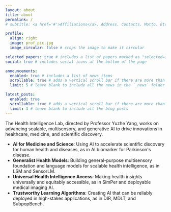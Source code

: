 ```yaml
---
layout: about
title: about
permalink: /
# subtitle: <a href='#'>Affiliations</a>. Address. Contacts. Motto. Etc.

profile:
  align: right
  image: prof_pic.jpg
  image_circular: false # crops the image to make it circular

selected_papers: true # includes a list of papers marked as "selected={true}"
social: true # includes social icons at the bottom of the page

announcements:
  enabled: true # includes a list of news items
  scrollable: true # adds a vertical scroll bar if there are more than 3 news items
  limit: 5 # leave blank to include all the news in the `_news` folder

latest_posts:
  enabled: true
  scrollable: true # adds a vertical scroll bar if there are more than 3 new posts items
  limit: 3 # leave blank to include all the blog posts
---
```


The Health Intelligence Lab, directed by Professor Yuzhe Yang, works on advancing scalable, multisensory, and generative AI to drive innovations in healthcare, medicine, and scientific discovery.

- **AI for Medicine and Science**: Using AI to accelerate scientific discovery for human health and diseases, as in AI biomarker for Parkinson's disease.  
- **Generalist Health Models**: Building general-purpose multisensory foundation and language models for scalable health intelligence, as in LSM and SensorLM.  
- **Universal Health Intelligence Access**: Making health insights universally and equitably accessible, as in SimPer and deployable medical imaging AI.  
- **Trustworthy Learning Algorithms**: Creating AI that can be reliably deployed in high-stakes applications, as in DIR, MDLT, and SubpopBench.
